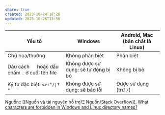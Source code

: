```yaml
---
share: true
created: 2023-10-24T18:26
updated: 2023-10-26T13:56
---
```


| Yếu tố                                         | Windows                              | Android, Mac (bản chất là Linux) |
| ---------------------------------------------- | ------------------------------------ | -------------------------------- |
| Chữ hoa/thường                                 | Không phân biệt                      | Phân biệt                        |
| Dấu cách `  ` hoặc dấu chấm `.` ở cuối tên file | Không được sử dụng: sẽ tự động bị bỏ | Không bị bỏ                      |
| Ký tự đặc biệt: `<>:"/\|?*`                    | Không được sử dụng: sẽ báo lỗi       | Được sử dụng (trừ `/`)           |

Nguồn:: [[Nguồn và tài nguyên hỗ trợ/Ξ Nguồn/Stack Overflow]], [What characters are forbidden in Windows and Linux directory names?](https://stackoverflow.com/q/1976007/3416774)